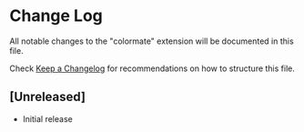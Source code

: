 # Change Log

All notable changes to the "colormate" extension will be documented in this file.

Check [Keep a Changelog](http://keepachangelog.com/) for recommendations on how to structure this file.

## [Unreleased]

- Initial release